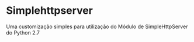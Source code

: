 # Simplehttpserver
Uma customização simples para utilização do Módulo de SimpleHttpServer do Python 2.7
